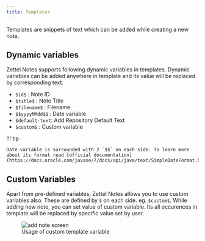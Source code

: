 ```yaml
---
title: Templates
---
```


Templates are snippets of text which can be added while creating a new note.

## Dynamic variables

Zettel Notes supports following dynamic variables in templates. Dynamic variables can be added anywhere in template and its value will be replaced by corresponding text.

- `$id$` :  Note ID
- `$title$` : Note Title
- `$filename$` : Filename
- `$$yyyyMMdd$$` : Date variable
- `$default-text`: Add Repository Default Text
- `$custom$` : Custom variable

!!! tip

    Date variable is surrounded with 2 `$$` on each side. To learn more about its format read [official documentation](https://docs.oracle.com/javase/7/docs/api/java/text/SimpleDateFormat.html)


## Custom Variables

Apart from pre-defined variables, Zettel Notes allows you to use custom variables also. These are defined by `$` on each side. eg. `$custom$`. While adding new note, you can set value of custom variable. Its all occurences in template will be replaced by specific value set by user.

<figure>
<img src="/assets/img/templates-custom-variable.png" alt="add note screen"/>
 <figcaption>Usage of custom template variable</figcaption>
</figure>
